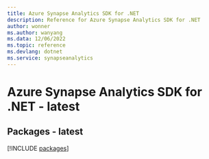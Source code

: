 ```yaml
---
title: Azure Synapse Analytics SDK for .NET
description: Reference for Azure Synapse Analytics SDK for .NET
author: wonner
ms.author: wanyang
ms.data: 12/06/2022
ms.topic: reference
ms.devlang: dotnet
ms.service: synapseanalytics
---
```

# Azure Synapse Analytics SDK for .NET - latest
## Packages - latest
[!INCLUDE [packages](synapse-analytics-index.md)]